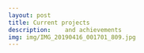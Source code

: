 ```yaml
---
layout: post
title: Current projects
description: 	and achievements
img: img/IMG_20190416_001701_809.jpg
---
```


